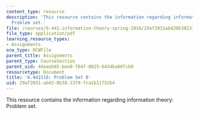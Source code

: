 ```yaml
---
content_type: resource
description: 'This resource contains the information regarding information theory:
  Problem set.'
file: /courses/6-441-information-theory-spring-2016/29af2031ab420b382379fca1b11752b4_MIT6_441S16_problem_set8.pdf
file_type: application/pdf
learning_resource_types:
- Assignments
ocw_type: OCWFile
parent_title: Assignments
parent_type: CourseSection
parent_uid: 44eeeb65-bee8-f847-0025-6434ba60fcb0
resourcetype: Document
title: '6.441S16: Problem Set 8'
uid: 29af2031-ab42-0b38-2379-fca1b11752b4
---
```

This resource contains the information regarding information theory: Problem set.

